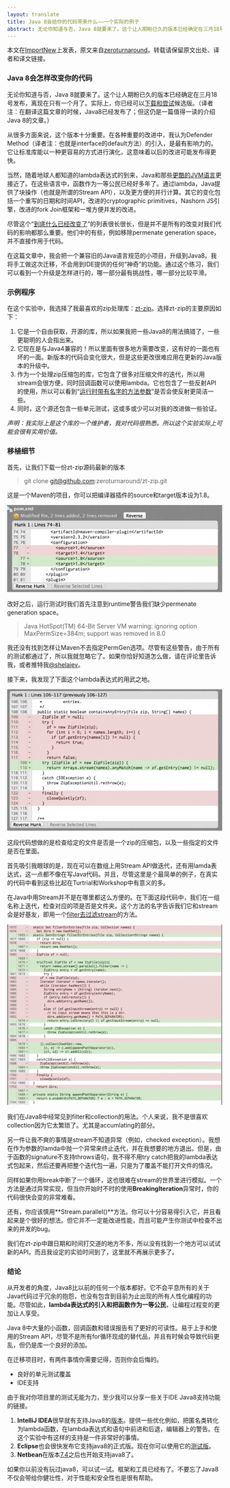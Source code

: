 ```yaml
---
layout: translate
title: Java 8会给你的代码带来什么——一个实际的例子
abstract: 无论你知道与否，Java 8就要来了。这个让人期盼已久的版本已经确定在三月18号发布，离现在只有一个月了。实际上，你已经可以下载和尝试候选版。（译者注：在翻译这篇文章的时候，Java8已经发布了；但这仍是一篇值得一读的介绍Java 8的文章。）
---
```

<div class="message">
本文在<a href="http://www.importnew.com/">ImportNew</a>上发表，原文来自<a href="http://zeroturnaround.com/rebellabs/what-migrating-to-java-8-will-do-to-your-codebase-a-practical-example/">zeroturnaround</a>。转载请保留原文出处、译者和译文链接。
</div>

### Java 8会怎样改变你的代码

无论你知道与否，Java 8就要来了。这个让人期盼已久的版本已经确定在三月18号发布，离现在只有一个月了。实际上，你已经可以[下载和尝试](https://jdk8.java.net/download.html)候选版。（译者注：在翻译这篇文章的时候，Java8已经发布了；但这仍是一篇值得一读的介绍Java 8的文章。）

从很多方面来说，这个版本十分重要。在各种重要的改进中，我认为Defender Method（译者注：也就是interface的default方法）的引入，是最有影响力的。它让标准库能以一种更容易的方式进行演化，这意味着以后的改进可能发布得更快。

当然，随着地球人都知道的lambda表达式的到来，Java和那些[更酷的JVM语言](http://zeroturnaround.com/rebellabs/the-adventurous-developers-guide-to-jvm-languages-java-scala-groovy-fantom-clojure-ceylon-kotlin-xtend/)更接近了。在这些语言中，函数作为一等公民已经好多年了。通过lambda，Java提供了块操作（也就是所谓的Stream API），以及更方便的并行计算。其它的变化包括一个重写的日期和时间API，改进的cryptographic primitives，Nashorn JS引擎，改进的fork Join框架和一堆方便并发的改进。

尽管这个“[到底什么已经改变了](http://openjdk.java.net/projects/jdk8/milestones)”的列表很长很长，但是并不是所有的改变对我们代码的影响都那么重要。他们中的有些，例如移除permenate generation space，并不直接作用于代码。

在这篇文章中，我会把一个兼容旧的Java语言规范的小项目，升级到Java8。我将手工做这次迁移，不会用到IDE提供的任何“神奇”的功能。通过这个练习，我们可以看到一个升级是怎样进行的，哪一部分最有挑战性，哪一部分比较平滑。

### 示例程序

在这个实验中，我选择了我最喜欢的zip处理库：[zt-zip](https://github.com/zeroturnaround/zt-zip)。选择zt-zip的主要原因如下：

1. 它是一个自由获取，开源的库，所以如果我把一些Java8的用法搞错了，一些更聪明的人会指出来。
2. 它现在是与Java4兼容的！所以里面有很多地方需要改变，这有好的一面也有坏的一面。新版本的代码会变化很大，但是这些更改很难应用在更新的Java版本的升级中。
3. 作为一个处理zip压缩包的库，它包含了很多对压缩文件的迭代，所以用stream会很方便，同时回调函数可以使用lambda。它也包含了一些反射API的使用，所以可以看到“[运行时带有名字的方法参数](http://openjdk.java.net/jeps/118)”是否会使反射更简洁一些。
4. 同时，这个源还包含一些单元测试，这或多或少可以对我的改进做一些验证。

*声明：我实际上是这个库的一个维护者，我对代码很熟悉。所以这个实验实际上可能会很有实用价值。*

### 移植细节

首先，让我们下载一份zt-zip源码最新的版本
> git clone git@github.com:zeroturnaround/zt-zip.git

这是一个Maven的项目，你可以把编译器插件的source和target版本设为1.8。

![placeholder](/public/images/java8-source-level-640x257.png "")

改好之后，运行测试时我们首先注意到runtime警告我们缺少permenate generation space。

> Java HotSpot(TM) 64-Bit Server VM warning: ignoring option MaxPermSize=384m; support was removed in 8.0

我还没有找到怎样让Maven不去指定PermGen选项。尽管有这些警告，由于所有的测试都通过了，所以我就忽略它了。如果你恰好知道怎么做，请在评论里告诉我，或者推特我[@shelajev](https://twitter.com/shelajev)。

接下来，我发现了下面这个lambda表达式的用武之地。

![placeholder](/public/images/java8-containsAny-is-nice-640x419.png "")

这段代码想做的是检查给定的文件是否是一个zip的压缩包，以及一些指定的文件是否在里面。

首先吸引我眼球的是，现在可以在数组上用Stream API做迭代，还有用lamda表达式，这一点都不像在写Java代码。并且，尽管这里是个最简单的例子，在真实的代码中看到这些比起在Turtrial和Workshop中有意义的多。

在Java中用Stream并不是在哪里都这么方便的。在下面这段代码中，我们在一组名称上迭代，检查对应的项是否是文件夹。这个方法的名字告诉我们它和stream会是好基友，即用一个[filter去过滤stream](http://download.java.net/jdk8/docs/api/java/util/stream/Stream.html#filter-java.util.function.Predicate-)的方法。

![ph](/public/images/java8-filter-dirs-proper-diff-640x535.png "")

我们在Java8中经常见到filter和collection的用法。个人来说，我不是很喜欢collection因为它太繁琐了。尤其是accumlating的部分。

另一件让我不爽的事情是stream不知道异常（例如，checked exception）。我想在作为参数的lamda中抛一个异常来终止迭代，并在我想要的地方退出。但是，由于函数的signature不支持throws语句，我不得不用try catch把我的lambda表达式包起来，然后还要再把整个迭代包一遍，只是为了覆盖不能打开文件的情况。

同样如果你用break中断了一个循环，这也很难在stream的世界里进行模拟。一个方法是通过异常实现，但当你开始时不时的使用**BreakingIteration**异常时，你的代码很快会变的非常难看。

还有，你应该慎用**Stream.parallel()**方法。你可以十分容易得引入它，并且看起来是个很好的想法。但它并不一定能改进性能，而且可能产生你测试中检查不出来的并发的bug。

我们在zt-zip中跟日期和时间打交道的地方不多，所以没有找到一个地方可以试试新的API。而且我设定的实验时间到了，这里就不再展示更多了。

### 结论

从开发者的角度，Java8比以前的任何一个版本都好。它不会平息所有的关于Java代码过于冗余的抱怨，也没有包含到目前为止出现的所有人性化编程的功能。尽管如此，**lambda表达式的引入和把函数作为一等公民**，让编程过程变的更加让人享受。

Java 8中大量的小函数，回调函数和错误报告有了更好的可读性。易于上手和使用的Stream API，尽管不是所有for循环现成的替代品，并且有时候会导致代码更乱，但仍是库一个良好的添加。

在迁移项目时，有两件事情你需要记得，否则你会后悔的。

* 良好的单元测试覆盖
* IDE支持

由于我对你项目里的测试无能为力，至少我可以分享一些关于IDE Java8支持功能的链接。

1. **IntelliJ IDEA**很早就有支持Java8的[版本](http://www.jetbrains.com/idea/)。提供一些优化例如，把匿名类转化为lambda函数，在lambda表达式和语句中前进和后退，编辑器上的警告。在这个实验中有这样的支持是一件非常好的事情。
2. **Eclipse**也会很快发布它支持java8的正式版。现在你可以使用它的[测试版](https://wiki.eclipse.org/JDT_Core/Java8)。
3. **Netbean**在版本[7.4](https://netbeans.org/downloads/index.html)之后也开始支持java8了。

如果你以前没有玩过java8，可以试一试。框架和工具已经有了。不要忘了Java8不仅会带给你健壮性，对于性能和安全性也是很有帮助。

